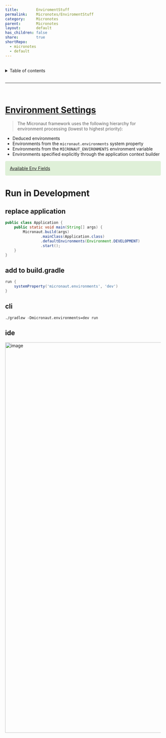 ```yaml
---
title:        EnviromentStuff
permalink:    Micronotes/EnviromentStuff
category:     Micronotes
parent:       Micronotes
layout:       default
has_children: false
share:        true
shortRepo:
  - micronotes
  - default    
---
```



<br/>    

<details markdown="block">    
<summary>    
Table of contents    
</summary>    
{: .text-delta }    
1. TOC    
{:toc}    
</details>    

<br/>    

***    

<br/>    

# [Environment Settings](https://docs.micronaut.io/latest/guide/#environments)

> The Micronaut framework uses the following hierarchy for environment processing (lowest to highest priority):

- Deduced environments
- Environments from the ```micronaut.environments``` system property
- Environments from the ```MICRONAUT_ENVIRONMENTS``` environment variable
- Environments specified explicitly through the application context builder

<div style="padding: 15px; margin-bottom: 20px; border-radius: 4px; color: #3c763d; background-color: #dff0d8; border-color: #d6e9c6;">            
<a href="https://docs.micronaut.io/latest/api/io/micronaut/context/env/Environment.html">Available Env Fields</a>
</div> 

# Run in Development

## replace application

```java    
public class Application {
    public static void main(String[] args) {
        Micronaut.build(args)
                .mainClass(Application.class)
                .defaultEnvironments(Environment.DEVELOPMENT)
                .start();
    }
}
```    

## add to build.gradle

```gradle    
run {
    systemProperty('micronaut.environments', 'dev')
}    
```    

## cli

```shell    
./gradlew -Dmicronaut.environments=dev run    
```    

## ide

<img width="1262" alt="image" src="https://user-images.githubusercontent.com/26972590/212477618-198bc498-6520-44d6-8e20-25b7569e735d.png">